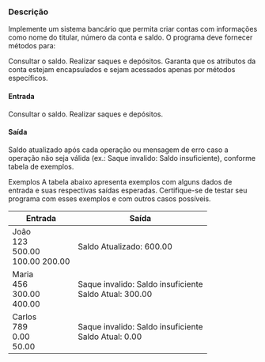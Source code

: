 ### Descrição
Implemente um sistema bancário que permita criar contas com informações como nome do titular, número da conta e 
saldo. O programa deve fornecer métodos para:

Consultar o saldo.
Realizar saques e depósitos.
Garanta que os atributos da conta estejam encapsulados e sejam acessados apenas por métodos específicos.

#### Entrada
Consultar o saldo.
Realizar saques e depósitos.
#### Saída
Saldo atualizado após cada operação ou mensagem de erro caso a operação não seja válida (ex.: Saque invalido: Saldo 
insuficiente), conforme tabela de exemplos.

Exemplos
A tabela abaixo apresenta exemplos com alguns dados de entrada e suas respectivas saídas esperadas. Certifique-se 
de testar seu programa com esses exemplos e com outros casos possíveis.

|Entrada | Saída|
--------|-------
João <br> 123 <br> 500.00 <br> 100.00 200.00 | Saldo Atualizado: 600.00
Maria <br> 456 <br> 300.00 <br> 400.00 | Saque invalido: Saldo insuficiente <br> Saldo Atual: 300.00
Carlos <br> 789 <br> 0.00 <br> 50.00 | Saque invalido: Saldo insuficiente <br> Saldo Atual: 0.00